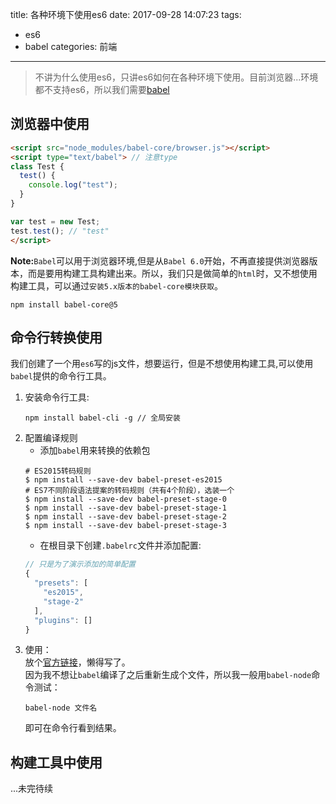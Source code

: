 title: 各种环境下使用es6
date: 2017-09-28 14:07:23
tags: 
- es6
- babel
categories: 前端
---
>不讲为什么使用es6，只讲es6如何在各种环境下使用。目前浏览器...环境都不支持es6，所以我们需要[babel](http://babeljs.cn/)

## 浏览器中使用
``` html
<script src="node_modules/babel-core/browser.js"></script>
<script type="text/babel"> // 注意type
class Test {
  test() {
    console.log("test");
  }
}

var test = new Test;
test.test(); // "test"
</script>
```
**Note:**`Babel`可以用于浏览器环境,但是从`Babel 6.0`开始，不再直接提供浏览器版本，而是要用构建工具构建出来。所以，我们只是做简单的`html`时，又不想使用构建工具，可以通过`安装5.x版本的babel-core模块获取`。
``` shell
npm install babel-core@5
```
<!-- more -->
## 命令行转换使用
我们创建了一个用`es6`写的js文件，想要运行，但是不想使用构建工具,可以使用`babel`提供的命令行工具。  
1. 安装命令行工具:
    ``` shell
    npm install babel-cli -g // 全局安装
    ```
2. 配置编译规则
    - 添加`babel`用来转换的依赖包
    ``` shell
    # ES2015转码规则
    $ npm install --save-dev babel-preset-es2015
    # ES7不同阶段语法提案的转码规则（共有4个阶段），选装一个
    $ npm install --save-dev babel-preset-stage-0
    $ npm install --save-dev babel-preset-stage-1
    $ npm install --save-dev babel-preset-stage-2
    $ npm install --save-dev babel-preset-stage-3
    ```
    - 在根目录下创建`.babelrc`文件并添加配置:  
    ``` js
    // 只是为了演示添加的简单配置
    {
      "presets": [
        "es2015",
        "stage-2"
      ],
      "plugins": []
    }
    ```
3. 使用：  
    放个[官方链接](http://babeljs.cn/docs/usage/cli/)，懒得写了。  
    因为我不想让`babel`编译了之后重新生成个文件，所以我一般用`babel-node`命令测试：
    ``` shell
    babel-node 文件名
    ```
    即可在命令行看到结果。

## 构建工具中使用
...未完待续